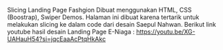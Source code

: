 Slicing Landing Page Fashgion
Dibuat menggunakan HTML, CSS (Boostrap), Swiper Demos.
Halaman ini dibuat karena tertarik untuk melakukan slicing ke dalam code dari desain Saepul Nahwan.
Berikut link youtube hasil desain Landing Page E-Niaga : https://youtu.be/XG-UAHauH54?si=jqcEaaAcPtqHkAkc 



